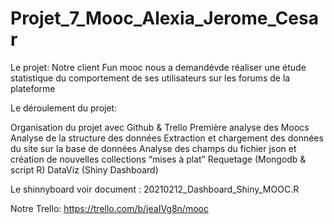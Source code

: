 # Projet_7_Mooc_Alexia_Jerome_Cesar


Le projet:
Notre client Fun mooc nous a demandévde réaliser une étude statistique du comportement de ses utilisateurs sur les forums de la plateforme


Le déroulement du projet:

Organisation du projet avec Github & Trello
Première analyse des Moocs 
Analyse de la  structure des données
Extraction et chargement des données
du site sur la base de données
Analyse des champs du fichier json
et création de nouvelles collections “mises à plat”
Requetage (Mongodb & script R)
DataViz (Shiny Dashboard)


Le shinnyboard voir document : 20210212_Dashboard_Shiny_MOOC.R

Notre Trello: https://trello.com/b/jeaIVg8n/mooc
